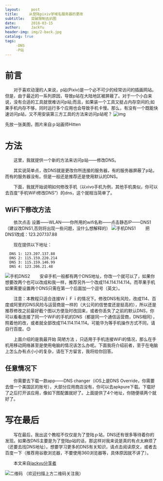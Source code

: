 ```yaml
---
layout:     post
title:     从登陆pixiv学域名服务器的更改
subtitle:   突破限制去扒图
date:       2018-03-15
author:     JackYu
header-img: img/2-back.jpg
catalog: true
tags:
     -DNS
     -P站
---
```



# 前言
 　　对于喜欢动漫的人来说，p站(Pixiv)是一个必不可少的经常访问的插画网站。但是，由于最近的一系列原因，导致p站在大陆地区被屏蔽了。对于一个小白来说，没有合适的工具就很难访问p站;而且，如果装一个工具又挺占内存空间的;如果手机内存不够，同时运行多个应用也会导致手机卡慢。那么，有没有一个既能快速访问p站，又不用安装第三方工具的方法来访问p站呢？
![img](https://raw.githubusercontent.com/jackyu0915/jackyu0915.github.io/master/img/2-3.jpg)

先放一张美图，图片来自ｐ站画师Hitten


# 方法
　　这里，我就提供一个新的方法来访问p站——修改DNS。

 　　其实说简单点，改DNS就是更改你所连接的服务器，有的服务器屏蔽了p站，而有的服务器没有。但是一般还是推荐还是使用默认的DNS。

　　下面，我就开始说明如何修改手机（以vivo手机为例，其他手机类似，你可以去百度“手机WiFi修改DNS”）的dns，这个就相当简单了。
## WiFi下修改方法
　　依次点击 设置——WLAN——你所用的wifi名称——点击静态IP——DNS1（建议改DNS1,否则将出现一些问题，没什么想解释的）
![手机DNS1](https://raw.githubusercontent.com/jackyu0915/jackyu0915.github.io/master/img/2-1.jpg)
　　把DNS1改成：123.207.137.88

　　现在提供以下地址：

      DNS 1: 123.207.137.88
      DNS 2: 115.159.220.214 
      DNS 3: 115.159.146.99
      DNS 4: 123.206.21.48
![手机DNS2](https://raw.githubusercontent.com/jackyu0915/jackyu0915.github.io/master/img/2-2.jpg)
　　安卓手机一般都有两个DNS地址，你改一个就可以了，如果你想要改两个也可以改成和我一样，推荐另外一个改成114.114.114.114。而苹果手机如果需要设置两个DNS只需在第一个后面加一个逗号（英文）。

　　注意：本教程只适合连接ＷｉＦｉ的情况下。修改DNS有风险，改成114、百度或阿里的DNS风险与运营商是一样的（大公司的信誉度还是挺高的），所以还是推荐修改之前最好截个图以方便及时改回来，或者你丢失了之前的默认DNS，你可以看看连接了同一个WiFi的手机的DNS（都是同一个通信运营商，DNS相同），照着他的改，或者就全部改成114.114.114.114。可能华为等手机操作方式不同，请自行百度。😊

　　上面介绍的是我最开始 简陋方法 ，只适用于手机连接WiFi的情况，那么在手机用移动网络甚至是使用电脑的情况该怎么办呢。下面我将介绍前者，至于在电脑上怎么办有点小小的复杂，请在下方留言，我将给你回答。
## 任意情况下
　　你需要去下载一款app——DNS changer（iOS上是DNS Override，你需要去借一个美国区的账号），大部分应用商店没有，你可以去apkpure下载。下载好了之后打开该应用，像如下图配置就好了。上面提供了4个地址，你随便填两个就好了。

# 写在最后
　　写在最后，我出这个教程不仅仅是为了登陆ｐ站，DNS还有很多等待着你的发现。如果改DNS主要是为了登陆p站的话，那这样对我来说是真的有点太麻烦了（还要去找DNS地址）。想要学习更多的DNS有关知识，请点击阅读原文，或者去百度一下（推荐用谷歌浏览器，不要使用360浏览器等，具体原因就不讲了）。

　　本文来自[jackyu分享者](http://mp.weixin.qq.com/s/S7XLwA0pxhmrmHqMEhfSYQ)

![二维码](https://raw.githubusercontent.com/jackyu0915/jackyu0915.github.io/master/img/gzhewm.jpg)
                             （欢迎扫描上方二维码关注我）
